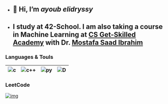 - ## 👋 Hi, I’m *ayoub elidryssy*
- ##  I study at  42-School.  I am also taking a course in Machine Learning at <a href='https://www.linkedin.com/feed/update/urn:li:activity:7172364453995302912/' >CS Get-Skilled Academy</a> with Dr. <a href='https://www.linkedin.com/in/mostafasaad/'>Mostafa Saad Ibrahim</a> 

### Languages & Touls


|![c](https://img.icons8.com/?size=48&id=shQTXiDQiQVR&format=png) |![c++](https://img.icons8.com/?size=48&id=40669&format=png)|![py](https://img.icons8.com/?size=48&id=13441&format=png) |![D](https://img.icons8.com/?size=100&id=zFAYIdFZlGxP&format=png&color=000000)|
|  :-:      | :-:    |   :-: |:-:|

### LeetCode
[![img](https://leetcard.jacoblin.cool/ayelidryssy?theme=dark&font=Changa)](https://leetcode.com/u/ayelidryssy/)
